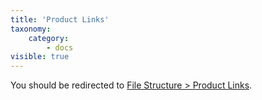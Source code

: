 ```yaml
---
title: 'Product Links'
taxonomy:
    category:
        - docs
visible: true
---
```


You should be redirected to [File Structure > Product Links](/file-structure/product-import/product-links).
